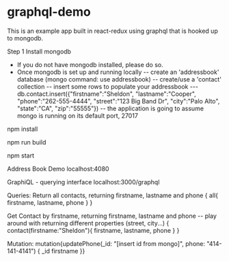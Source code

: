 # graphql-demo

This is an example app built in react-redux using graphql that is hooked up to mongodb.

Step 1
Install mongodb
- If you do not have mongodb installed, please do so.
- Once mongodb is set up and running locally
-- create an 'addressbook' database (mongo command: use addressbook)
-- create/use a 'contact' collection
-- insert some rows to populate your addressbook
--- db.contact.insert({"firstname":"Sheldon", "lastname":"Cooper", "phone":"262-555-4444", "street":"123 Big Band Dr", "city":"Palo Alto", "state":"CA", "zip":"55555"})
-- the application is going to assume mongo is running on its default port, 27017

npm install

npm run build

npm start

Address Book Demo
localhost:4080

GraphiQL - querying interface
localhost:3000/graphql

Queries:
Return all contacts, returning firstname, lastname and phone
{
  all{
    firstname, lastname, phone
  }
}

Get Contact by firstname, returning firstname, lastname and phone
-- play around with returning different properties (street, city...)
{
  contact(firstname:"Sheldon"){
    firstname, lastname, phone
  }
}

Mutation:
mutation{updatePhone(_id: "[insert id from mongo]", phone: "414-141-4141") {
  _id
  firstname
}}

